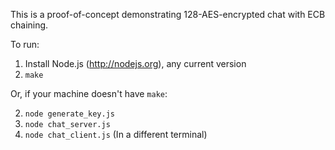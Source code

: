 This is a proof-of-concept demonstrating 128-AES-encrypted chat with ECB chaining.

To run: 

1. Install Node.js (http://nodejs.org), any current version
2. `make`

Or, if your machine doesn't have `make`:

2. `node generate_key.js`
3. `node chat_server.js`
4. `node chat_client.js` (In a different terminal)
